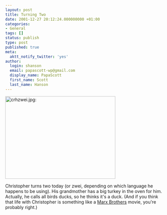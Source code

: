 ```yaml
---
layout: post
title: Turning Two
date: 2001-12-27 20:12:24.000000000 +01:00
categories:
- General
tags: []
status: publish
type: post
published: true
meta:
  aktt_notify_twitter: 'yes'
author:
  login: shanson
  email: papascott-wp@gmail.com
  display_name: PapaScott
  first_name: Scott
  last_name: Hanson
---
```

<p><img src="http://www.papascott.de/wordpress/wp-content/uploads/2001/12/crhzwei.jpg" height="263" width="350" border="0" alt="crhzwei.jpg: " /></p>
<p>Christopher turns two today (or zwei, depending on which language he happens to be using). His grandmother has a big turkey in the oven for him. Actually, he calls all birds ducks, so he thinks it's a duck. (And if you think that life with Christopher is something like a <a href="http://www.whyaduck.com/">Marx Brothers</a> movie, you're probably right.)</p>
